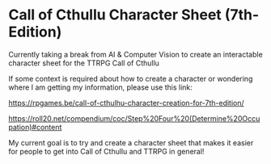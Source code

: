 # Call of Cthullu Character Sheet (7th-Edition)


Currently taking a break from AI & Computer Vision to create an interactable character sheet for the TTRPG Call of Cthullu


If some context is required about how to create a character or wondering where I am getting my information, please use this link:

https://rpgames.be/call-of-cthulhu-character-creation-for-7th-edition/ 

https://roll20.net/compendium/coc/Step%20Four%20(Determine%20Occupation)#content


My current goal is to try and create a character sheet that makes it easier for people to get into Call of Cthullu and TTRPG in general!
